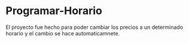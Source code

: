 # Programar-Horario

El proyecto fue hecho para poder cambiar los precios a un determinado horario y el cambio se hace  automaticamnete.

